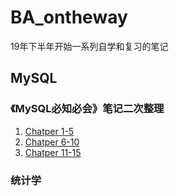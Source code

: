 # BA_ontheway
19年下半年开始一系列自学和复习的笔记

## MySQL

### 《MySQL必知必会》笔记二次整理
1. [Chatper 1-5](MySQL/MySQLCC_Chatper01-05)  
2. [Chatper 6-10](MySQL/MySQLCC_Chatper06-10)  
3. [Chatper 11-15](MySQL/MySQLCC_Chatper11-15)

### 统计学


